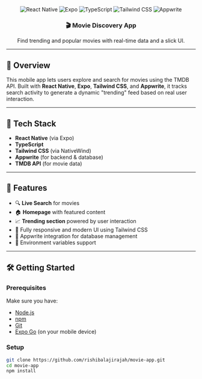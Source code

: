 <div align="center">

  <div>
    <img src="https://img.shields.io/badge/-React_Native-black?style=for-the-badge&logoColor=white&logo=react&color=61DAFB" alt="React Native" />
    <img src="https://img.shields.io/badge/-Expo-black?style=for-the-badge&logoColor=white&logo=expo&color=000020" alt="Expo" />
    <img src="https://img.shields.io/badge/-TypeScript-black?style=for-the-badge&logoColor=white&logo=typescript&color=3178C6" alt="TypeScript" />
    <img src="https://img.shields.io/badge/-Tailwind_CSS-black?style=for-the-badge&logoColor=white&logo=tailwindcss&color=06B6D4" alt="Tailwind CSS" />
    <img src="https://img.shields.io/badge/-Appwrite-black?style=for-the-badge&logoColor=white&logo=appwrite&color=F02E65" alt="Appwrite" />
  </div>

<h3 align="center">🎬 Movie Discovery App</h3>
  <p align="center">Find trending and popular movies with real-time data and a slick UI.</p>
</div>

---

## 📌 Overview

This mobile app lets users explore and search for movies using the TMDB API. Built with **React Native**, **Expo**, **Tailwind CSS**, and **Appwrite**, it tracks search activity to generate a dynamic "trending" feed based on real user interaction.

---

## 🚀 Tech Stack

- **React Native** (via Expo)
- **TypeScript**
- **Tailwind CSS** (via NativeWind)
- **Appwrite** (for backend & database)
- **TMDB API** (for movie data)

---

## 🧩 Features

- 🔍 **Live Search** for movies
- 🏠 **Homepage** with featured content
- 📈 **Trending section** powered by user interaction
- 🎨 Fully responsive and modern UI using Tailwind CSS
- 💾 Appwrite integration for database management
- 🔐 Environment variables support

---

## 🛠️ Getting Started

### Prerequisites

Make sure you have:

- [Node.js](https://nodejs.org/)
- [npm](https://www.npmjs.com/)
- [Git](https://git-scm.com/)
- [Expo Go](https://expo.dev/client) (on your mobile device)

### Setup

```bash
git clone https://github.com/rishibalajirajah/movie-app.git
cd movie-app
npm install
